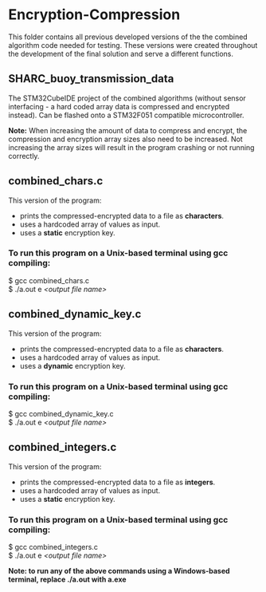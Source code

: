 # Encryption-Compression
This folder contains all previous developed versions of the the combined algorithm code needed for testing. These versions were created throughout the development of the final solution and serve a different functions.

## SHARC_buoy_transmission_data
The STM32CubeIDE project of the combined algorithms (without sensor interfacing - a hard coded array data is compressed and encrypted instead). Can be flashed onto a STM32F051 compatible microcontroller.

**Note:** When increasing the amount of data to compress and encrypt, the compression and encryption array sizes also need to be increased. Not increasing the array sizes will result in the program crashing or not running correctly.

## combined_chars.c
This version of the program:
- prints the compressed-encrypted data to a file as **characters**.
- uses a hardcoded array of values as input.
- uses a **static** encryption key.

### To run this program on a Unix-based terminal using gcc compiling:
\$ gcc combined_chars.c <br />
\$ ./a.out e *\<output file name\>*

## combined_dynamic_key.c
This version of the program:
- prints the compressed-encrypted data to a file as **characters**.
- uses a hardcoded array of values as input.
- uses a **dynamic** encryption key.

### To run this program on a Unix-based terminal using gcc compiling:
\$ gcc combined_dynamic_key.c <br />
\$ ./a.out e *\<output file name\>*


## combined_integers.c
This version of the program:
- prints the compressed-encrypted data to a file as **integers**.
- uses a hardcoded array of values as input.
- uses a **static** encryption key.

### To run this program on a Unix-based terminal using gcc compiling:
\$ gcc combined_integers.c <br />
\$ ./a.out e *\<output file name\>*

**Note: to run any of the above commands using a Windows-based terminal, replace ./a.out with a.exe**